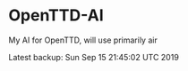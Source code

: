 # OpenTTD-AI
My AI for OpenTTD, will use primarily air

Latest backup: Sun Sep 15 21:45:02 UTC 2019
